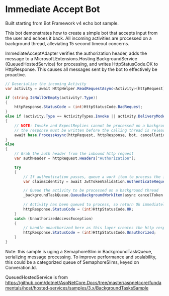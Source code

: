 ﻿# Immediate Accept Bot

Built starting from Bot Framework v4 echo bot sample.

This bot demonstrates how to create a simple bot that accepts input from the user and echoes it back.  All incoming activities are processed on a background thread, alleviating 15 second timeout concerns.

ImmediateAcceptAdapter verifies the authorization header, adds the message to a Microsoft.Extensions.Hosting.BackgroundService (QueuedHostedService) for processing, and writes HttpStatusCode.OK to HttpResponse.  This causes all messages sent by the bot to effectively be proactive.

```cs
// Deserialize the incoming Activity
var activity = await HttpHelper.ReadRequestAsync<Activity>(httpRequest).ConfigureAwait(false);

if (string.IsNullOrEmpty(activity?.Type))
{
	httpResponse.StatusCode = (int)HttpStatusCode.BadRequest;
}
else if (activity.Type == ActivityTypes.Invoke || activity.DeliveryMode == DeliveryModes.ExpectReplies)
{
	// NOTE: Invoke and ExpectReplies cannot be processed on a background thread.
	// the response must be written before the calling thread is released.
	await base.ProcessAsync(httpRequest, httpResponse, bot, cancellationToken);
}
else
{
	// Grab the auth header from the inbound http request
	var authHeader = httpRequest.Headers["Authorization"];

	try
	{
		// If authentication passes, queue a work item to process the inbound activity with the bot
		var claimsIdentity = await JwtTokenValidation.AuthenticateRequest(activity, authHeader, CredentialProvider, ChannelProvider, HttpClient).ConfigureAwait(false);

		// Queue the activity to be processed on a background thread
		_backgroundTaskQueue.QueueBackgroundWorkItem(async cancelToken => await ProcessActivityAsync(claimsIdentity, activity, bot.OnTurnAsync, cancelToken).ConfigureAwait(false));
		
		// Activity has been queued to process, so return Ok immediately
		httpResponse.StatusCode = (int)HttpStatusCode.OK;
	}
	catch (UnauthorizedAccessException)
	{
		// handle unauthorized here as this layer creates the http response
		httpResponse.StatusCode = (int)HttpStatusCode.Unauthorized;
	}
}	
```

Note: this sample is uging a SemaphoreSlim in BackgroundTaskQueue, serializing message processing.  To improve performance and scalability, this could be a categorized queue of SemaphoreSlims, keyed on Converation.Id.

QueuedHostedService is from https://github.com/dotnet/AspNetCore.Docs/tree/master/aspnetcore/fundamentals/host/hosted-services/samples/3.x/BackgroundTasksSample
